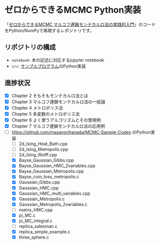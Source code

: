 # ゼロからできるMCMC Python実装

「[ゼロからできるMCMC マルコフ連鎖モンテカルロ法の実践的入門](https://www.kspub.co.jp/book/detail/5201749.html)」のコードをPython/NumPyで再現するレポジトリです。

## リポジトリの構成

- `notebook`: 本の記述に対応するjupyter notebook
- `src`: [サンプルプログラム](https://github.com/masanorihanada/MCMC-Sample-Codes )のPython実装

## 進捗状況

- [x] Chapter 2 そもそもモンテカルロ法とは
- [x] Chapter 3 マルコフ連鎖モンテカルロ法の一般論
- [x] Chapter 4 メトロポリス法
- [x] Chapter 5 多変数のメトロポリス法
- [x] Chapter 6 よく使うアルゴリズムとその使用例
- [x] Chapter 7 マルコフ連鎖モンテカルロ法の応用例
- [ ] https://github.com/masanorihanada/MCMC-Sample-Codes のPython実装
    - [ ] 2d_Ising_Heat_Bath.cpp
    - [ ] 2d_Ising_Metropolis.cpp
    - [ ] 2d_Ising_Wolff.cpp
    - [x] Bayse_Gaussian_Gibbs.cpp
    - [x] Bayse_Gaussian_HMC_2variables.cpp
    - [x] Bayse_Gaussian_Metropolis.cpp
    - [x] Bayse_coin_toss_metropolis.c
    - [x] Gaussian_Gibbs.cpp
    - [x] Gaussian_HMC.cpp
    - [x] Gaussian_HMC_multi_variables.cpp
    - [x] Gaussian_Metropolis.c
    - [x] Gaussian_Metropolis_2variables.c
    - [ ] matrix_HMC.cpp
    - [x] pi_MC.c
    - [x] pi_MC_integral.c
    - [ ] replica_salesman.c
    - [x] replica_simple_example.c
    - [x] three_sphere.c
